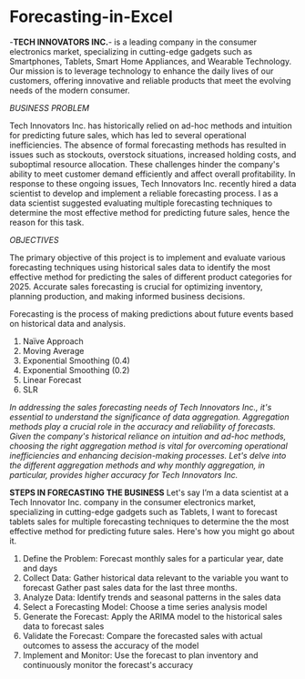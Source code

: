 # Forecasting-in-Excel

-**TECH INNOVATORS INC.**- is a leading company in the consumer electronics market, specializing in cutting-edge gadgets such as Smartphones, Tablets, Smart Home Appliances, and Wearable Technology. Our mission is to leverage technology to enhance the daily lives of our customers, offering innovative and reliable products that meet the evolving needs of the modern consumer. 

*BUSINESS PROBLEM*

Tech Innovators Inc. has historically relied on ad-hoc methods and intuition for predicting future sales, which has led to several operational inefficiencies. The absence of formal forecasting methods has resulted in issues such as stockouts, overstock situations, increased holding costs, and suboptimal resource allocation. These challenges hinder the company's ability to meet customer demand efficiently and affect overall profitability. In response to these ongoing issues, Tech Innovators Inc. recently hired a data scientist to develop and implement a reliable forecasting process. 
I as a data scientist suggested evaluating multiple forecasting techniques to determine the most effective method for predicting future sales, hence the reason for this task.

*OBJECTIVES*

The primary objective of this project is to implement and evaluate various forecasting techniques using historical sales data to identify the most effective method for predicting the sales of different product categories for 2025.
Accurate sales forecasting is crucial for optimizing inventory, planning production, and making informed business decisions.

Forecasting is the process of making predictions about future events based on historical data and analysis.
1.	Naïve Approach
2.	Moving Average
3.	Exponential Smoothing (0.4)
4.	Exponential Smoothing (0.2)
5.	Linear Forecast
6.	SLR

*In addressing the sales forecasting needs of Tech Innovators Inc., it's essential to understand the significance of data aggregation. Aggregation methods play a crucial role in the accuracy and reliability of forecasts. Given the company's historical reliance on intuition and ad-hoc methods, choosing the right aggregation method is vital for overcoming operational inefficiencies and enhancing decision-making processes. Let's delve into the different aggregation methods and why monthly aggregation, in particular, provides higher accuracy for Tech Innovators Inc.*

**STEPS IN FORECASTING THE BUSINESS**
Let's say I’m a data scientist at a Tech Innovator Inc. company in the consumer electronics market, specializing in cutting-edge gadgets such as Tablets, I want to forecast tablets sales for multiple forecasting techniques to determine the the most effective method for predicting future sales. Here's how you might go about it.
1.	Define the Problem: Forecast monthly sales for a particular year, date and days
2.	Collect Data: Gather historical data relevant to the variable you want to forecast Gather past sales data for the last three months.
3.	Analyze Data: Identify trends and seasonal patterns in the sales data
4.	Select a Forecasting Model: Choose a time series analysis model
5.	Generate the Forecast: Apply the ARIMA model to the historical sales data to forecast sales
6.	Validate the Forecast: Compare the forecasted sales with actual outcomes to assess the accuracy of the model 
7.	Implement and Monitor: Use the forecast to plan inventory and continuously monitor the forecast's accuracy

